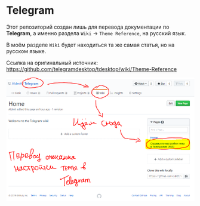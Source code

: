 # Telegram

Этот репозиторий создан лишь для перевода документации по **Telegram**, а именно раздела `Wiki` -> `Theme Reference`, на русский язык.

В моём разделе `Wiki` будет находиться та же самая статья, но на русском языке.


Ссылка на оригинальный источник:
https://github.com/telegramdesktop/tdesktop/wiki/Theme-Reference


<img src="Tgm.PNG"></img>
